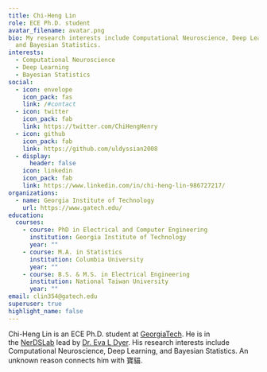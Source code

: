 ```yaml
---
title: Chi-Heng Lin
role: ECE Ph.D. student
avatar_filename: avatar.png
bio: My research interests include Computational Neuroscience, Deep Learning,
  and Bayesian Statistics.
interests:
  - Computational Neuroscience
  - Deep Learning
  - Bayesian Statistics
social:
  - icon: envelope
    icon_pack: fas
    link: /#contact
  - icon: twitter
    icon_pack: fab
    link: https://twitter.com/ChiHengHenry
  - icon: github
    icon_pack: fab
    link: https://github.com/uldyssian2008
  - display:
      header: false
    icon: linkedin
    icon_pack: fab
    link: https://www.linkedin.com/in/chi-heng-lin-986727217/
organizations:
  - name: Georgia Institute of Technology
    url: https://www.gatech.edu/
education:
  courses:
    - course: PhD in Electrical and Computer Engineering
      institution: Georgia Institute of Technology
      year: ""
    - course: M.A. in Statistics
      institution: Columbia University
      year: ""
    - course: B.S. & M.S. in Electrical Engineering
      institution: National Taiwan University
      year: ""
email: clin354@gatech.edu
superuser: true
highlight_name: false
---
```

Chi-Heng Lin is an ECE Ph.D. student at [GeorgiaTech](ece.gatech.edu). He is in the [NerDSLab](https://dyerlab.gatech.edu/) lead by [Dr. Eva L Dyer](https://dyerlab.gatech.edu/people/pi-profile/). His research interests include Computational Neuroscience, Deep Learning, and Bayesian Statistics. An unknown reason connects him with 寶貓.
